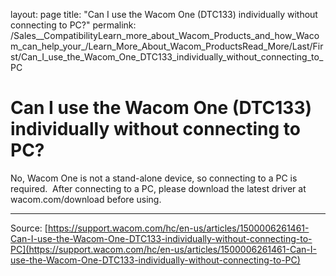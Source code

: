 layout: page
title: "Can I use the Wacom One (DTC133) individually without connecting to PC?"
permalink: /Sales__CompatibilityLearn_more_about_Wacom_Products_and_how_Wacom_can_help_your_/Learn_More_About_Wacom_ProductsRead_More/Last/First/Can_I_use_the_Wacom_One_DTC133_individually_without_connecting_to_PC

# Can I use the Wacom One (DTC133) individually without connecting to PC?

No, Wacom One is not a stand-alone device, so connecting to a PC is required.  After connecting to a PC, please download the latest driver at wacom.com/download before using.

---
Source: [https://support.wacom.com/hc/en-us/articles/1500006261461-Can-I-use-the-Wacom-One-DTC133-individually-without-connecting-to-PC](https://support.wacom.com/hc/en-us/articles/1500006261461-Can-I-use-the-Wacom-One-DTC133-individually-without-connecting-to-PC)
